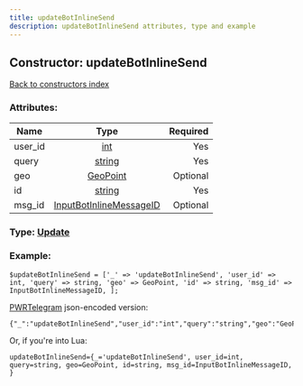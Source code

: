 ```yaml
---
title: updateBotInlineSend
description: updateBotInlineSend attributes, type and example
---
```

## Constructor: updateBotInlineSend  
[Back to constructors index](index.md)



### Attributes:

| Name     |    Type       | Required |
|----------|:-------------:|---------:|
|user\_id|[int](../types/int.md) | Yes|
|query|[string](../types/string.md) | Yes|
|geo|[GeoPoint](../types/GeoPoint.md) | Optional|
|id|[string](../types/string.md) | Yes|
|msg\_id|[InputBotInlineMessageID](../types/InputBotInlineMessageID.md) | Optional|



### Type: [Update](../types/Update.md)


### Example:

```
$updateBotInlineSend = ['_' => 'updateBotInlineSend', 'user_id' => int, 'query' => string, 'geo' => GeoPoint, 'id' => string, 'msg_id' => InputBotInlineMessageID, ];
```  

[PWRTelegram](https://pwrtelegram.xyz) json-encoded version:

```
{"_":"updateBotInlineSend","user_id":"int","query":"string","geo":"GeoPoint","id":"string","msg_id":"InputBotInlineMessageID"}
```


Or, if you're into Lua:  


```
updateBotInlineSend={_='updateBotInlineSend', user_id=int, query=string, geo=GeoPoint, id=string, msg_id=InputBotInlineMessageID, }

```


